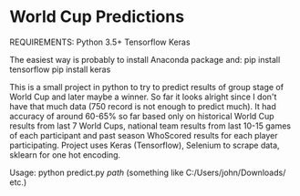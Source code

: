 # World Cup Predictions

REQUIREMENTS: 
Python 3.5+
Tensorflow
Keras

The easiest way is probably to install Anaconda package and: 
pip install tensorflow 
pip install keras

This is a small project in python to try to predict results of group stage of World Cup and later maybe a winner. So far it looks alright since I don't have that much data (750 record is not enough to predict much). It had accuracy of around 60-65% so far based only on historical World Cup results from last 7 World Cups, national team results from last 10-15 games of each participant and past season WhoScored results for each player participating. Project uses Keras (Tensorflow), Selenium to scrape data, sklearn for one hot encoding.

Usage: python predict.py $path$ (something like C:/Users/john/Downloads/ etc.)
